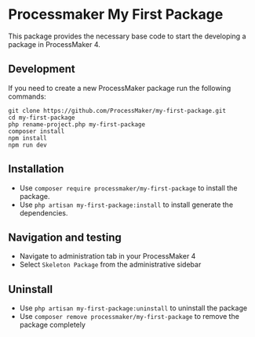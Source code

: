 # Processmaker My First Package
This package provides the necessary base code to start the developing a package in ProcessMaker 4.

## Development
If you need to create a new ProcessMaker package run the following commands:

```
git clone https://github.com/ProcessMaker/my-first-package.git
cd my-first-package
php rename-project.php my-first-package
composer install
npm install
npm run dev
```

## Installation
* Use `composer require processmaker/my-first-package` to install the package.
* Use `php artisan my-first-package:install` to install generate the dependencies.

## Navigation and testing
* Navigate to administration tab in your ProcessMaker 4
* Select `Skeleton Package` from the administrative sidebar

## Uninstall
* Use `php artisan my-first-package:uninstall` to uninstall the package
* Use `composer remove processmaker/my-first-package` to remove the package completely
